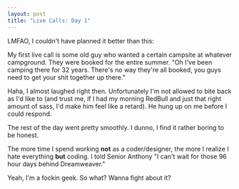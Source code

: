 ```yaml
---
layout: post
title: "Live Calls: Day 1"
---
```


LMFAO, I couldn't have planned it better than this:

My first live call is some old guy who wanted a certain campsite at whatever
campground. They were booked for the entire summer. "Oh I've been camping
there for 32 years. There's no way they're all booked, you guys need to get
your shit together up there."

Haha, I almost laughed right then. Unfortunately I'm not allowed to bite back
as I'd like to (and trust me, if I had my morning RedBull and just that right
amount of sass, I'd make him feel like a retard). He hung up on me before I
could respond.

The rest of the day went pretty smoothly. I dunno, I find it rather boring to
be honest.

The more time I spend working **not** as a coder/designer, the more I realize
I hate everything **but** coding. I told Senior Anthony "I can't wait for
those 96 hour days behind Dreamweaver."

Yeah, I'm a fockin geek. So what? Wanna fight about it?
